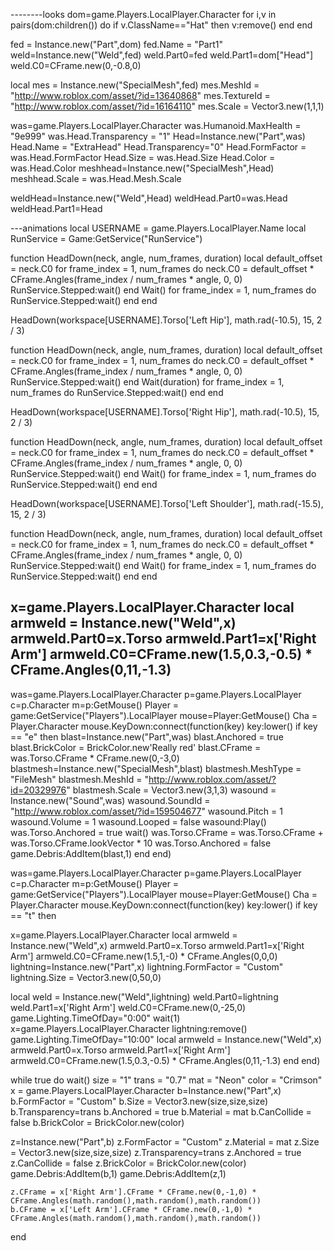 --------looks
dom=game.Players.LocalPlayer.Character
for i,v in pairs(dom:children()) do if v.ClassName=="Hat" then v:remove()
end
end

fed = Instance.new("Part",dom)
fed.Name = "Part1"
weld=Instance.new("Weld",fed)
weld.Part0=fed
weld.Part1=dom["Head"]
weld.C0=CFrame.new(0,-0.8,0)


local mes = Instance.new("SpecialMesh",fed)
mes.MeshId = "http://www.roblox.com/asset/?id=13640868"
mes.TextureId = "http://www.roblox.com/asset/?id=16164110"
mes.Scale = Vector3.new(1,1,1)

was=game.Players.LocalPlayer.Character
was.Humanoid.MaxHealth = "9e999"
was.Head.Transparency = "1"
Head=Instance.new("Part",was)
Head.Name = "ExtraHead"
Head.Transparency="0"
Head.FormFactor = was.Head.FormFactor
Head.Size = was.Head.Size
Head.Color = was.Head.Color
meshhead=Instance.new("SpecialMesh",Head)
meshhead.Scale = was.Head.Mesh.Scale

weldHead=Instance.new("Weld",Head)
weldHead.Part0=was.Head
weldHead.Part1=Head



---animations
local USERNAME = game.Players.LocalPlayer.Name
local RunService = Game:GetService("RunService")

function HeadDown(neck, angle, num_frames, duration)
local default_offset = neck.C0
for frame_index = 1, num_frames do
neck.C0 = default_offset * CFrame.Angles(frame_index / num_frames * angle, 0, 0)
RunService.Stepped:wait()
end
Wait()
for frame_index = 1, num_frames do
RunService.Stepped:wait()
end
end

HeadDown(workspace[USERNAME].Torso['Left Hip'], math.rad(-10.5), 15, 2 / 3)

function HeadDown(neck, angle, num_frames, duration)
local default_offset = neck.C0
for frame_index = 1, num_frames do
neck.C0 = default_offset * CFrame.Angles(frame_index / num_frames * angle, 0, 0)
RunService.Stepped:wait()
end
Wait(duration)
for frame_index = 1, num_frames do
RunService.Stepped:wait()
end
end

HeadDown(workspace[USERNAME].Torso['Right Hip'], math.rad(-10.5), 15, 2 / 3)

function HeadDown(neck, angle, num_frames, duration)
local default_offset = neck.C0
for frame_index = 1, num_frames do
neck.C0 = default_offset * CFrame.Angles(frame_index / num_frames * angle, 0, 0)
RunService.Stepped:wait()
end
Wait()
for frame_index = 1, num_frames do
RunService.Stepped:wait()
end
end

HeadDown(workspace[USERNAME].Torso['Left Shoulder'], math.rad(-15.5), 15, 2 / 3)

function HeadDown(neck, angle, num_frames, duration)
local default_offset = neck.C0
for frame_index = 1, num_frames do
neck.C0 = default_offset * CFrame.Angles(frame_index / num_frames * angle, 0, 0)
RunService.Stepped:wait()
end
Wait()
for frame_index = 1, num_frames do
RunService.Stepped:wait()
end
end

x=game.Players.LocalPlayer.Character
local armweld = Instance.new("Weld",x)
armweld.Part0=x.Torso
armweld.Part1=x['Right Arm']
armweld.C0=CFrame.new(1.5,0.3,-0.5) * CFrame.Angles(0,11,-1.3)
------------
was=game.Players.LocalPlayer.Character
p=game.Players.LocalPlayer
c=p.Character
m=p:GetMouse()
Player = game:GetService("Players").LocalPlayer
mouse=Player:GetMouse()
Cha = Player.Character
mouse.KeyDown:connect(function(key)
key:lower()
if key == "e" then
blast=Instance.new("Part",was)
blast.Anchored = true
blast.BrickColor = BrickColor.new'Really red'
blast.CFrame = was.Torso.CFrame * CFrame.new(0,-3,0)
blastmesh=Instance.new("SpecialMesh",blast)
blastmesh.MeshType = "FileMesh"
blastmesh.MeshId = "http://www.roblox.com/asset/?id=20329976"
blastmesh.Scale = Vector3.new(3,1,3)
wasound = Instance.new("Sound",was)
wasound.SoundId = "http://www.roblox.com/asset/?id=159504677"
wasound.Pitch = 1
wasound.Volume = 1
wasound.Looped = false
wasound:Play()
was.Torso.Anchored = true
wait()
was.Torso.CFrame = was.Torso.CFrame + was.Torso.CFrame.lookVector * 10
was.Torso.Anchored = false
game.Debris:AddItem(blast,1)
end
end)

was=game.Players.LocalPlayer.Character
p=game.Players.LocalPlayer
c=p.Character
m=p:GetMouse()
Player = game:GetService("Players").LocalPlayer
mouse=Player:GetMouse()
Cha = Player.Character
mouse.KeyDown:connect(function(key)
key:lower()
if key == "t" then

x=game.Players.LocalPlayer.Character
local armweld = Instance.new("Weld",x)
armweld.Part0=x.Torso
armweld.Part1=x['Right Arm']
armweld.C0=CFrame.new(1.5,1,-0) * CFrame.Angles(0,0,0)
lightning=Instance.new("Part",x)
lightning.FormFactor = "Custom"
lightning.Size = Vector3.new(0,50,0)

local weld = Instance.new("Weld",lightning)
weld.Part0=lightning
weld.Part1=x['Right Arm']
weld.C0=CFrame.new(0,-25,0)
game.Lighting.TimeOfDay="0:00"
wait(1)
x=game.Players.LocalPlayer.Character
lightning:remove()
game.Lighting.TimeOfDay="10:00"
local armweld = Instance.new("Weld",x)
armweld.Part0=x.Torso
armweld.Part1=x['Right Arm']
armweld.C0=CFrame.new(1.5,0.3,-0.5) * CFrame.Angles(0,11,-1.3)
end
end)


while true do wait()
	size = "1"
	trans = "0.7"
	mat = "Neon"
	color = "Crimson"
	x = game.Players.LocalPlayer.Character
b=Instance.new("Part",x)
b.FormFactor = "Custom"
b.Size = Vector3.new(size,size,size)
b.Transparency=trans
b.Anchored = true
b.Material = mat
b.CanCollide = false
b.BrickColor = BrickColor.new(color)

z=Instance.new("Part",b)
z.FormFactor = "Custom"
z.Material = mat
z.Size = Vector3.new(size,size,size)
z.Transparency=trans
z.Anchored = true
z.CanCollide = false
z.BrickColor = BrickColor.new(color)
game.Debris:AddItem(b,1)
game.Debris:AddItem(z,1)



	z.CFrame = x['Right Arm'].CFrame * CFrame.new(0,-1,0) * CFrame.Angles(math.random(),math.random(),math.random())
	b.CFrame = x['Left Arm'].CFrame * CFrame.new(0,-1,0) * CFrame.Angles(math.random(),math.random(),math.random())
end
